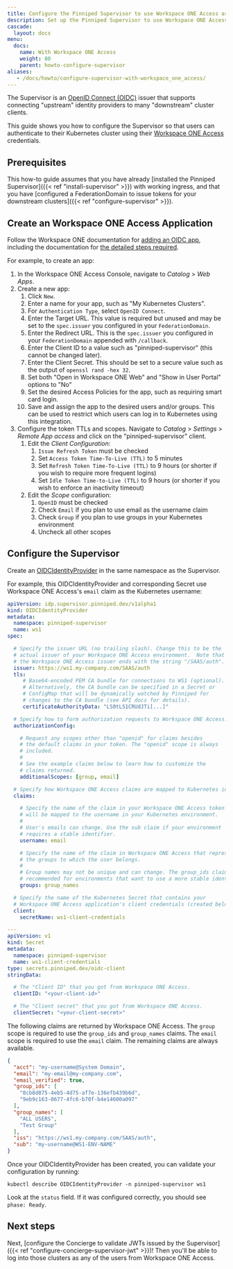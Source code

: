 ```yaml
---
title: Configure the Pinniped Supervisor to use Workspace ONE Access as an OIDC provider
description: Set up the Pinniped Supervisor to use Workspace ONE Access login.
cascade:
  layout: docs
menu:
  docs:
    name: With Workspace ONE Access
    weight: 80
    parent: howto-configure-supervisor
aliases:
   - /docs/howto/configure-supervisor-with-workspace_one_access/
---
```

The Supervisor is an [OpenID Connect (OIDC)](https://openid.net/connect/) issuer that supports connecting
"upstream" identity providers to many "downstream" cluster clients.

This guide shows you how to configure the Supervisor so that users can authenticate to their Kubernetes
cluster using their [Workspace ONE Access](https://www.vmware.com/products/workspace-one/access.html) credentials.

## Prerequisites

This how-to guide assumes that you have already [installed the Pinniped Supervisor]({{< ref "install-supervisor" >}}) with working ingress,
and that you have [configured a FederationDomain to issue tokens for your downstream clusters]({{< ref "configure-supervisor" >}}).

## Create an Workspace ONE Access Application

Follow the Workspace ONE documentation for [adding an OIDC app](https://docs.vmware.com/en/VMware-Workspace-ONE-Access/services/ws1-access-resources/GUID-8B97BC55-7A6C-4F52-9F68-EC486A4241B7.html), including the documentation for [the detailed steps required](https://docs.vmware.com/en/VMware-Workspace-ONE-Access/services/ws1-access-resources/GUID-406D8154-3C32-4AD1-A746-619BDF2CCB70.html).

For example, to create an app:

1. In the Workspace ONE Access Console, navigate to _Catalog_ > _Web Apps_.
1. Create a new app:
   1. Click `New`.
   1. Enter a name for your app, such as "My Kubernetes Clusters".
   1. For `Authentication Type`, select `OpenID Connect`.
   1. Enter the Target URL. This value is required but unused and may be set to the `spec.issuer` you configured in your `FederationDomain`.
   1. Enter the Redirect URL. This is the `spec.issuer` you configured in your `FederationDomain` appended with `/callback`.
   1. Enter the Client ID to a value such as "pinniped-supervisor" (this cannot be changed later).
   1. Enter the Client Secret. This should be set to a secure value such as the output of `openssl rand -hex 32`.
   1. Set both "Open in Workspace ONE Web" and "Show in User Portal" options to "No"
   1. Set the desired Access Policies for the app, such as requiring smart card login.
   1. Save and assign the app to the desired users and/or groups. This can be used to restrict which users can log in to Kubernetes using this integration.
1. Configure the token TTLs and scopes. Navigate to _Catalog_ > _Settings_ > _Remote App access_ and click on the "pinniped-supervisor" client.
   1. Edit the _Client Configuration_:
      1. `Issue Refresh Token` must be checked
      1. Set `Access Token Time-To-Live (TTL)` to 5 minutes
      1. Set `Refresh Token Time-To-Live (TTL)` to 9 hours (or shorter if you wish to require more frequent logins)
      1. Set `Idle Token Time-to-Live (TTL)` to 9 hours (or shorter if you wish to enforce an inactivity timeout)
   1. Edit the _Scope_ configuration:
      1. `OpenID` must be checked
      1. Check `Email` if you plan to use email as the username claim
      1. Check `Group` if you plan to use groups in your Kubernetes environment
      1. Uncheck all other scopes

## Configure the Supervisor

Create an [OIDCIdentityProvider](https://github.com/vmware/pinniped/blob/main/generated/latest/README.adoc#oidcidentityprovider) in the same namespace as the Supervisor.

For example, this OIDCIdentityProvider and corresponding Secret use Workspace ONE Access's `email` claim as the Kubernetes username:

```yaml
apiVersion: idp.supervisor.pinniped.dev/v1alpha1
kind: OIDCIdentityProvider
metadata:
  namespace: pinniped-supervisor
  name: ws1
spec:

  # Specify the issuer URL (no trailing slash). Change this to be the
  # actual issuer of your Workspace ONE Access environment.  Note that
  # the Workspace ONE Access issuer ends with the string "/SAAS/auth".
  issuer: https://ws1.my-company.com/SAAS/auth
  tls:
     # Base64-encoded PEM CA bundle for connections to WS1 (optional).
     # Alternatively, the CA bundle can be specified in a Secret or
     # ConfigMap that will be dynamically watched by Pinniped for
     # changes to the CA bundle (see API docs for details).
     certificateAuthorityData: "LS0tLS1CRUdJTi[...]"

  # Specify how to form authorization requests to Workspace ONE Access.
  authorizationConfig:

    # Request any scopes other than "openid" for claims besides
    # the default claims in your token. The "openid" scope is always
    # included.
    #
    # See the example claims below to learn how to customize the
    # claims returned.
    additionalScopes: [group, email]

  # Specify how Workspace ONE Access claims are mapped to Kubernetes identities.
  claims:

    # Specify the name of the claim in your Workspace ONE Access token that
    # will be mapped to the username in your Kubernetes environment.
    #
    # User's emails can change. Use the sub claim if your environment
    # requires a stable identifier.
    username: email

    # Specify the name of the claim in Workspace ONE Access that represents
    # the groups to which the user belongs.
    #
    # Group names may not be unique and can change. The group_ids claim is
    # recommended for environments that want to use a more stable identifier.
    groups: group_names

  # Specify the name of the Kubernetes Secret that contains your
  # Workspace ONE Access application's client credentials (created below).
  client:
    secretName: ws1-client-credentials

---
apiVersion: v1
kind: Secret
metadata:
  namespace: pinniped-supervisor
  name: ws1-client-credentials
type: secrets.pinniped.dev/oidc-client
stringData:

  # The "Client ID" that you got from Workspace ONE Access.
  clientID: "<your-client-id>"

  # The "Client secret" that you got from Workspace ONE Access.
  clientSecret: "<your-client-secret>"
```

The following claims are returned by Workspace ONE Access.  The `group` scope is required to use the
`group_ids` and `group_names` claims.  The `email` scope is required to use the `email` claim.  The
remaining claims are always available.

```json
{
  "acct": "my-username@System Domain",
  "email": "my-email@my-company.com",
  "email_verified": true,
  "group_ids": [
    "8cb8d875-4eb5-4d75-af7e-136efb439b6d",
    "9eb9c163-0677-4fc6-b70f-b4e14600a097"
  ],
  "group_names": [
    "ALL USERS",
    "Test Group"
  ],
  "iss": "https://ws1.my-company.com/SAAS/auth",
  "sub": "my-username@WS1-ENV-NAME"
}
```

Once your OIDCIdentityProvider has been created, you can validate your configuration by running:

```shell
kubectl describe OIDCIdentityProvider -n pinniped-supervisor ws1
```

Look at the `status` field. If it was configured correctly, you should see `phase: Ready`.

## Next steps

Next, [configure the Concierge to validate JWTs issued by the Supervisor]({{< ref "configure-concierge-supervisor-jwt" >}})!
Then you'll be able to log into those clusters as any of the users from Workspace ONE Access.
